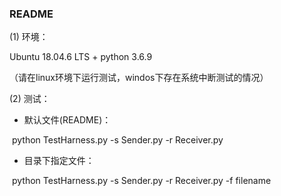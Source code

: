 ### README

(1) 环境：

Ubuntu 18.04.6 LTS + python 3.6.9

 （请在linux环境下运行测试，windos下存在系统中断测试的情况）

(2) 测试：

- 默认文件(README)：

​    python TestHarness.py -s Sender.py -r Receiver.py

- 目录下指定文件：

​    python TestHarness.py -s Sender.py -r Receiver.py -f filename